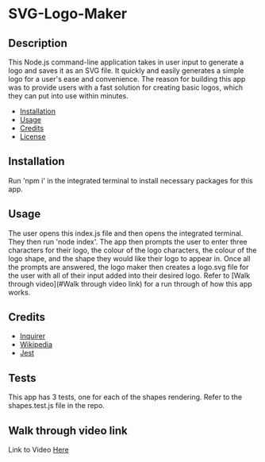 # SVG-Logo-Maker

## Description

This Node.js command-line application takes in user input to generate a logo and saves it as an SVG file. 
It quickly and easily generates a simple logo for a user's ease and convenience. 
The reason for building this app was to provide users with a fast solution for creating basic logos, which they can put into use within minutes. 

- [Installation](#installation)
- [Usage](#usage)
- [Credits](#credits)
- [License](#license)

## Installation

Run 'npm i' in the integrated terminal to install necessary packages for this app. 

## Usage

The user opens this index.js file and then opens the integrated terminal. They then run 'node index'. The app then prompts the user to enter three characters for their logo, the colour of the logo characters, the colour of the logo shape, and the shape they would like their logo to appear in. Once all the prompts are answered, the logo maker then creates a logo.svg file for the user with all of their input added into their desired logo. Refer to [Walk through video](#Walk through video link) for a run through of how this app works. 

## Credits
* [Inquirer](https://www.npmjs.com/package/inquirer/v/8.2.4) <br>
* [Wikipedia](https://en.wikipedia.org/wiki/Scalable_Vector_Graphics) <br>
* [Jest](https://www.npmjs.com/package/jest)

## Tests

This app has 3 tests, one for each of the shapes rendering. Refer to the shapes.test.js file in the repo. 

## Walk through video link 

Link to Video [Here](https://drive.google.com/file/d/1AK9MHbbFEMwpoaESd9P6vEZ5_H-vdhrt/view)
